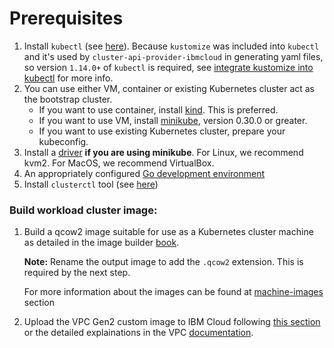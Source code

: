 # Prerequisites

1. Install `kubectl` (see [here](https://kubernetes.io/docs/tasks/tools/install-kubectl/#install-kubectl-binary-with-curl-on-linux)). Because `kustomize` was included into `kubectl` and it's used by `cluster-api-provider-ibmcloud` in generating yaml files, so version `1.14.0+` of `kubectl` is required, see [integrate kustomize into kubectl](https://github.com/kubernetes/enhancements/issues/633) for more info.
2. You can use either VM, container or existing Kubernetes cluster act as the bootstrap cluster.
   - If you want to use container, install [kind](https://github.com/kubernetes-sigs/kind#installation-and-usage). This is preferred.
   - If you want to use VM, install [minikube](https://kubernetes.io/docs/tasks/tools/install-minikube/), version 0.30.0 or greater.
   - If you want to use existing Kubernetes cluster, prepare your kubeconfig.
3. Install a [driver](https://github.com/kubernetes/minikube/blob/master/docs/drivers.md) **if you are using minikube**. For Linux, we recommend kvm2. For MacOS, we recommend VirtualBox.
4. An appropriately configured [Go development environment](https://golang.org/doc/install)
5. Install `clusterctl` tool (see [here](https://cluster-api.sigs.k8s.io/user/quick-start.html#install-clusterctl))

### Build workload cluster image:

1. Build a qcow2 image suitable for use as a Kubernetes cluster machine as detailed in the image builder [book](https://image-builder.sigs.k8s.io/capi/providers/ibmcloud.html#capibm---vpc).

    **Note:** Rename the output image to add the `.qcow2` extension. This is required by the next step.

    For more information about the images can be found at [machine-images](../../machine-images/vpc.md) section

2. Upload the VPC Gen2 custom image to IBM Cloud following [this section](uploading-an-image.md) or the detailed explainations in the VPC [documentation](https://cloud.ibm.com/docs/vpc?topic=vpc-planning-custom-images).
